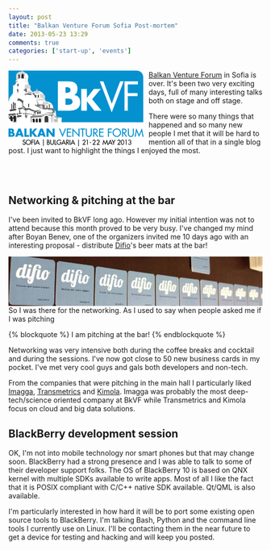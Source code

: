 ```yaml
---
layout: post
title: "Balkan Venture Forum Sofia Post-mortem"
date: 2013-05-23 13:29
comments: true
categories: ['start-up', 'events']
---
```


<img src="/images/bkvf_sofia.png" alt="BkVF Sofia" style="float:left;margin-right:10px;"/>

[Balkan Venture Forum](http://www.balkanventureforum.org/) in Sofia is over. It's been two
very exciting days, full of many interesting talks both on stage and off stage.

There were so many things that happened and so many new people I met that it will be hard
to mention all of that in a single blog post. I just want to highlight the things I enjoyed
the most.

<br /><br />

Networking & pitching at the bar
--------------------------------

I've been invited to BkVF long ago. However my initial intention was not to attend because
this month proved to be very busy. I've changed my mind after Boyan Benev, one of the organizers
invited me 10 days ago with an interesting proposal - distribute [Difio](http://www.dif.io)'s beer mats at the bar!

<img src="/images/difio_beermats.jpg" alt="Difio beer mats" style="float:left;clear:both;display:inline-block;"/>

So I was there for the networking. As I used to say when people asked me if I was pitching

{% blockquote %}
I am pitching at the bar!
{% endblockquote %}

Networking was very intensive both during the coffee breaks and cocktail and during the sessions.
I've now got close to 50 new business cards in my pocket. I've met very cool guys and gals both
developers and non-tech. 

From the companies that were pitching in the main hall I particularly liked
[Imagga](http://imagga.com/), [Transmetrics](http://transmetrics.eu/) and [Kimola](http://kimola.com/).
Imagga was probably the most deep-tech/science oriented company at BkVF while Transmetrics
and Kimola focus on cloud and big data solutions.


BlackBerry development session
------------------------------

OK, I'm not into mobile technology nor smart phones but that may change soon. 
BlackBerry had a strong presence and I was able to talk to some of their developer
support folks.
The OS of BlackBerry 10 is based on QNX kernel with multiple SDKs available to write apps.
Most of all I like the fact that it is POSIX compliant with C/C++ native SDK available.
Qt/QML is also available. 

I'm particularly interested in how hard it will be to port
some existing open source tools to BlackBerry. I'm talking Bash, Python and the
command line tools I currently use on Linux. I'll be contacting them in the near future
to get a device for testing and hacking and will keep you posted.












